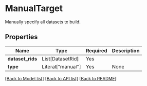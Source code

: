 # ManualTarget

Manually specify all datasets to build.

## Properties
| Name | Type | Required | Description |
| ------------ | ------------- | ------------- | ------------- |
**dataset_rids** | List[DatasetRid] | Yes |  |
**type** | Literal["manual"] | Yes | None |


[[Back to Model list]](../../README.md#models-v2-link) [[Back to API list]](../../README.md#documentation-for-api-endpoints) [[Back to README]](../../README.md)

